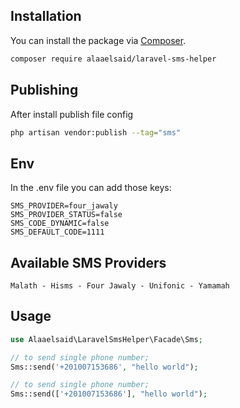 ## Installation

You can install the package via [Composer](https://getcomposer.org).

```bash
composer require alaaelsaid/laravel-sms-helper
```

## Publishing

After install publish file config

```bash
php artisan vendor:publish --tag="sms"
```

## Env
In the .env file you can add those keys:

```dotenv
SMS_PROVIDER=four_jawaly
SMS_PROVIDER_STATUS=false
SMS_CODE_DYNAMIC=false
SMS_DEFAULT_CODE=1111
```

## Available SMS Providers
```
Malath - Hisms - Four Jawaly - Unifonic - Yamamah
```

## Usage

```php
use Alaaelsaid\LaravelSmsHelper\Facade\Sms;

// to send single phone number;
Sms::send('+201007153686', "hello world");

// to send single phone number;
Sms::send(['+201007153686'], "hello world");